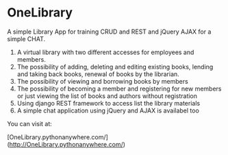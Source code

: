 # OneLibrary
A simple Library App for training CRUD and REST and jQuery AJAX for a simple CHAT. 

1. A virtual library with two different accesses for employees and members.
2. The possibility of adding, deleting and editing existing books, lending and taking back books, renewal of books by the librarian.
3. The possibility of viewing and borrowing books by members
4. The possibility of becoming a member and registering for new members or just viewing the list of books and authors without registration
5. Using django REST framework to access list the library materials
6. A simple chat application using jQuery and AJAX is availabel too


You can visit at:

[OneLibrary.pythonanywhere.com/] (http://OneLibrary.pythonanywhere.com/)
